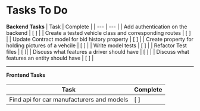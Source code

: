 # Tasks To Do

**Backend Tasks**
| Task | Complete |
| --- | --- |
| Add authentication on the backend | [ ] |
| Create a tested vehicle class and corresponding routes | [ ] |
| Update Contract model for bid history property | [ ] |
| Create property for holding pictures of a vehcile | [ ] |
| Write model tests | [ ] |
| Refactor Test files | [ ]|
| Discuss what features a driver should have | [ ] |
| Discuss what features an entity should have | [ ] |

___

**Frontend Tasks**

| Task | Complete |
| --- | --- |
| Find api for car manufacturers and models | [ ] |
